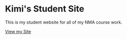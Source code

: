 # Kimi's Student Site

This is my student website for all of my NMA course work.

[View my Site](https://kqimi.github.io/studentsite/)